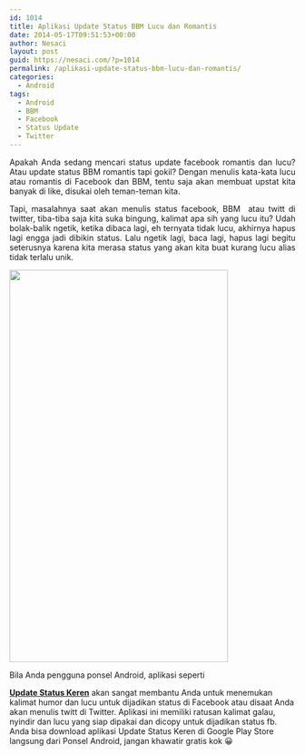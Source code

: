 ```yaml
---
id: 1014
title: Aplikasi Update Status BBM Lucu dan Romantis
date: 2014-05-17T09:51:53+00:00
author: Nesaci
layout: post
guid: https://nesaci.com/?p=1014
permalink: /aplikasi-update-status-bbm-lucu-dan-romantis/
categories:
  - Android
tags:
  - Android
  - BBM
  - Facebook
  - Status Update
  - Twitter
---
```

<p style="text-align: justify;">
  Apakah Anda sedang mencari status update facebook romantis dan lucu? Atau update status BBM romantis tapi gokil? Dengan menulis kata-kata lucu atau romantis di Facebook dan BBM, tentu saja akan membuat upstat kita banyak di like, disukai oleh teman-teman kita.
</p>

<p style="text-align: justify;">
  Tapi, masalahnya saat akan menulis status facebook, BBM  atau twitt di twitter, tiba-tiba saja kita suka bingung, kalimat apa sih yang lucu itu? Udah bolak-balik ngetik, ketika dibaca lagi, eh ternyata tidak lucu, akhirnya hapus lagi engga jadi dibikin status. Lalu ngetik lagi, baca lagi, hapus lagi begitu seterusnya karena kita merasa status yang akan kita buat kurang lucu alias tidak terlalu unik.
</p>

<p style="text-align: justify;">
  <img loading="lazy" class="aligncenter" src="https://akucintakaudandia.files.wordpress.com/2014/05/updatestatuskeren_4.png" alt="" width="385" height="690" />
</p>

<p style="text-align: justify;">
  <!--more-->Bila Anda pengguna ponsel Android, aplikasi seperti 
  
  <a href="https://tasikisme.net" rel="nofollow"><strong>Update Status Keren</strong></a> akan sangat membantu Anda untuk menemukan kalimat humor dan lucu untuk dijadikan status di Facebook atau disaat Anda akan menulis twitt di Twitter. Aplikasi ini memiliki ratusan kalimat galau, nyindir dan lucu yang siap dipakai dan dicopy untuk dijadikan status fb. Anda bisa download aplikasi Update Status Keren di Google Play Store langsung dari Ponsel Android, jangan khawatir gratis kok 😀
</p>